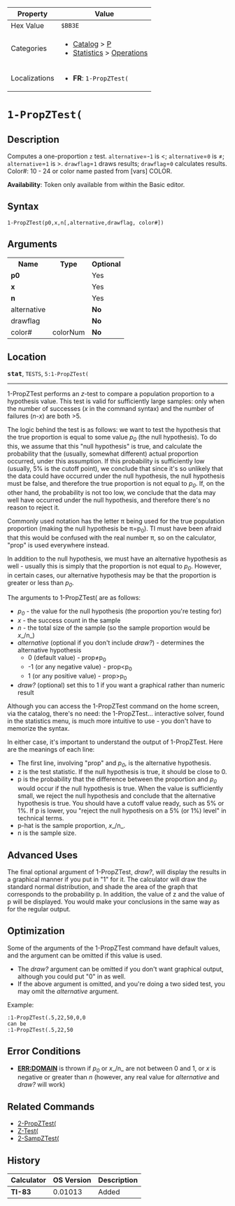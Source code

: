 | Property      | Value |
|---------------|-------|
| Hex Value     | `$BB3E`|
| Categories    | <ul><li>[Catalog](<../categories/Catalog.md>) > [P](<../categories/Catalog.md#P>)</li><li>[Statistics](<../categories/Statistics.md>) > [Operations](<../categories/Statistics.md#Operations>)</li></ul> |
| Localizations | <ul><li><b>FR</b>: `1-PropZTest(`</li></ul> |

# `1-PropZTest(`

## Description
Computes a one-proportion `z` test. `alternative`=-`1` is <; `alternative`=`0` is ≠; `alternative`=`1` is >. `drawflag`=`1` draws results; `drawflag`=`0` calculates results.
Color#: 10 - 24 or color name pasted from [vars] COLOR.


<b>Availability</b>: Token only available from within the Basic editor.

## Syntax
`1-PropZTest(p0,x,n[,alternative,drawflag, color#])`

## Arguments
<table>
<tr><th>Name</th><th>Type</th><th>Optional</th></tr>

<tr><td><b>p0</b></td><td></td><td>Yes</td></tr>

<tr><td><b>x</b></td><td></td><td>Yes</td></tr>

<tr><td><b>n</b></td><td></td><td>Yes</td></tr>

<tr><td>alternative</td><td></td><td><b>No</b></td></tr>

<tr><td>drawflag</td><td></td><td><b>No</b></td></tr>

<tr><td>color#</td><td>colorNum</td><td><b>No</b></td></tr>

</table>

## Location
<tt><kbd><b>stat</b></kbd></tt>, `TESTS`, `5:1-PropZTest(`
<hr>

1-PropZTest performs an _z_-test to compare a population proportion to a hypothesis value. This test is valid for sufficiently large samples: only when the number of successes (_x_ in the command syntax) and the number of failures (_n_-_x_) are both >5.

The logic behind the test is as follows: we want to test the hypothesis that the true proportion is equal to some value _p<sub>0</sub>_ (the null hypothesis). To do this, we assume that this "null hypothesis" is true, and calculate the probability that the (usually, somewhat different) actual proportion occurred, under this assumption. If this probability is sufficiently low (usually, 5% is the cutoff point), we conclude that since it's so unlikely that the data could have occurred under the null hypothesis, the null hypothesis must be false, and therefore the true proportion is not equal to _p<sub>0</sub>_. If, on the other hand, the probability is not too low, we conclude that the data may well have occurred under the null hypothesis, and therefore there's no reason to reject it.

Commonly used notation has the letter π being used for the true population proportion (making the null hypothesis be π=p<sub>0</sub>). TI must have been afraid that this would be confused with the real number π, so on the calculator, "prop" is used everywhere instead.

In addition to the null hypothesis, we must have an alternative hypothesis as well - usually this is simply that the proportion is not equal to _p<sub>0</sub>_. However, in certain cases, our alternative hypothesis may be that the proportion is greater or less than _p<sub>0</sub>_.

The arguments to 1-PropZTest( are as follows:

*   _p<sub>0</sub>_ - the value for the null hypothesis (the proportion you're testing for)
*   _x_ - the success count in the sample
*   _n_ - the total size of the sample (so the sample proportion would be _x__/n_)
*   _alternative_ (optional if you don't include _draw?_) - determines the alternative hypothesis
    *   0 (default value) - prop≠p<sub>0</sub>
    *   -1 (or any negative value) - prop<p<sub>0</sub>
    *   1 (or any positive value) - prop>p<sub>0</sub>
*   _draw?_ (optional) set this to 1 if you want a graphical rather than numeric result

Although you can access the 1-PropZTest command on the home screen, via the catalog, there's no need: the 1-PropZTest… interactive solver, found in the statistics menu, is much more intuitive to use - you don't have to memorize the syntax.

In either case, it's important to understand the output of 1-PropZTest. Here are the meanings of each line:

*   The first line, involving "prop" and _p<sub>0</sub>_, is the alternative hypothesis.
*   z is the test statistic. If the null hypothesis is true, it should be close to 0.
*   p is the probability that the difference between the proportion and _p<sub>0</sub>_ would occur if the null hypothesis is true. When the value is sufficiently small, we reject the null hypothesis and conclude that the alternative hypothesis is true. You should have a cutoff value ready, such as 5% or 1%. If p is lower, you "reject the null hypothesis on a 5% (or 1%) level" in technical terms.
*   p-hat is the sample proportion, _x__/n_.
*   n is the sample size.

## Advanced Uses

The final optional argument of 1-PropZTest, _draw?_, will display the results in a graphical manner if you put in "1" for it. The calculator will draw the standard normal distribution, and shade the area of the graph that corresponds to the probability p. In addition, the value of z and the value of p will be displayed. You would make your conclusions in the same way as for the regular output.

## Optimization

Some of the arguments of the 1-PropZTest command have default values, and the argument can be omitted if this value is used.

*   The _draw?_ argument can be omitted if you don't want graphical output, although you could put "0" in as well.
*   If the above argument is omitted, and you're doing a two sided test, you may omit the _alternative_ argument.

Example:

```ti-basic
:1-PropZTest(.5,22,50,0,0
can be
:1-PropZTest(.5,22,50
```

## Error Conditions

*   **[ERR:DOMAIN](/errors#domain)** is thrown if _p<sub>0</sub>_ or _x__/n_ are not between 0 and 1, or _x_ is negative or greater than _n_ (however, any real value for _alternative_ and _draw?_ will work)

## Related Commands

*   [2-PropZTest(](/2-propztest)
*   [Z-Test(](/z-test)
*   [2-SampZTest(](/2-sampztest)

## History
| Calculator | OS Version | Description |
|------------|------------|-------------|
| <b>TI-83</b> | 0.01013 | Added |


